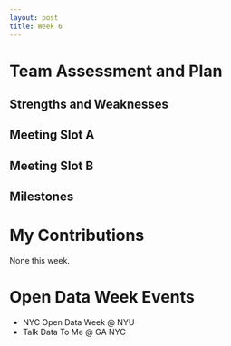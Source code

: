 ```yaml
---
layout: post
title: Week 6
---
```


# Team Assessment and Plan
## Strengths and Weaknesses

## Meeting Slot A

## Meeting Slot B

## Milestones

# My Contributions
None this week.

# Open Data Week Events
* NYC Open Data Week @ NYU
* Talk Data To Me @ GA NYC

